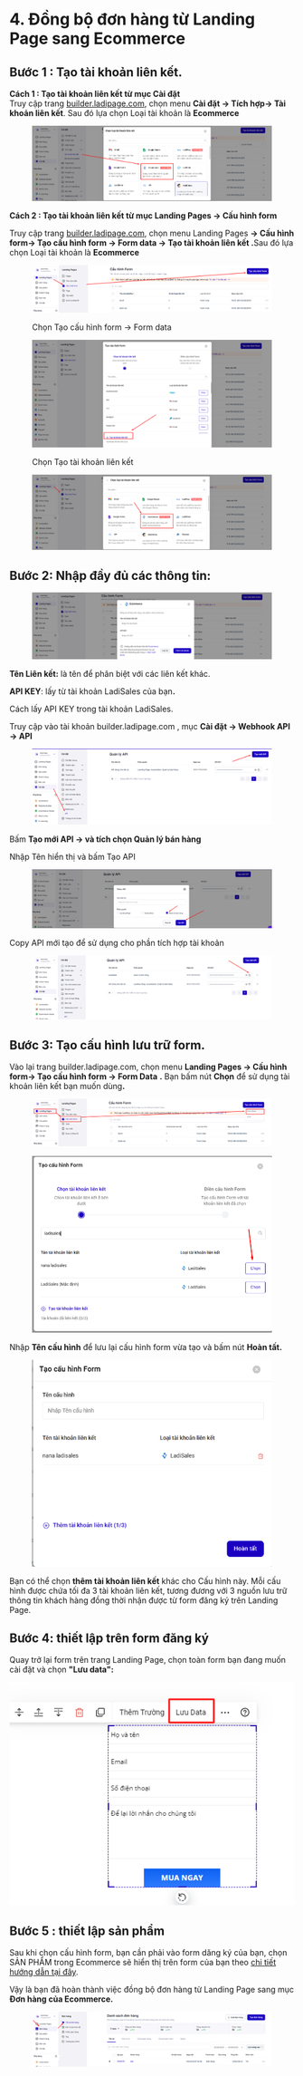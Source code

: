 # 4. Đồng bộ đơn hàng từ Landing Page sang Ecommerce

## **Bước 1 : Tạo tài khoản liên kết.**

**Cách 1 : Tạo tài khoản liên kết từ mục Cài đặt** \
Truy cập trang [builder.ladipage.com](http://builder.ladipage.com/), chọn menu **Cài đặt -> Tích hợp-> Tài khoản liên kết**. Sau đó lựa chọn Loại tài khoản là **Ecommerce**

<figure><img src="../.gitbook/assets/image (16) (1).png" alt=""><figcaption></figcaption></figure>

**Cách 2 : Tạo tài khoản liên kết từ mục Landing Pages -> Cấu hình form**

Truy cập trang [builder.ladipage.com](http://builder.ladipage.com/), chọn menu Landing Pages **-> Cấu hình form-> Tạo cấu hình form -> Form data -> Tạo tài khoản liên kết .**&#x53;au đó lựa chọn Loại tài khoản là **Ecommerce**

<figure><img src="../.gitbook/assets/image (1297).png" alt=""><figcaption><p>Chọn Tạo cấu hình form -> Form data </p></figcaption></figure>

<figure><img src="../.gitbook/assets/image (1298).png" alt=""><figcaption><p>Chọn Tạo tài khoản liên kết</p></figcaption></figure>

<figure><img src="../.gitbook/assets/image (17) (1).png" alt=""><figcaption></figcaption></figure>

## **Bước 2:** Nhập đầy đủ các thông tin:

<figure><img src="../.gitbook/assets/image (18).png" alt=""><figcaption></figcaption></figure>

**Tên Liên kết:** là tên để phân biệt với các liên kết khác.&#x20;

**API KEY**: lấy từ tài khoản LadiSales của bạ&#x6E;**.**

Cách lấy API KEY trong tài khoản LadiSales.

Truy cập vào tài khoản builder.ladipage.com , mục **Cài đặt -> Webhook API -> API**&#x20;

<figure><img src="../.gitbook/assets/image (1310).png" alt=""><figcaption></figcaption></figure>

Bấm **Tạo mới API ->  và tích chọn Quản lý bán hàng**&#x20;

Nhập Tên hiển thị và bấm Tạo API&#x20;

<figure><img src="../.gitbook/assets/image (1311).png" alt=""><figcaption></figcaption></figure>

Copy API mới tạo để sử dụng cho phần tích hợp tài khoản

<figure><img src="../.gitbook/assets/image (1312).png" alt=""><figcaption></figcaption></figure>

## Bước 3: **Tạo** cấu hình lưu trữ form.

Vào lại trang builder.ladipage.com, chọn menu **Landing Pages -> Cấu hình form-> Tạo cấu hình form -> Form Data** **.** Bạn bấm nút **Chọn** để sử dụng tài khoản liên kết bạn muốn dùn&#x67;**.**

<figure><img src="../.gitbook/assets/image (1300).png" alt=""><figcaption></figcaption></figure>

<figure><img src="../.gitbook/assets/image (1313).png" alt=""><figcaption></figcaption></figure>

Nhập **Tên cấu hình** để lưu lại cấu hình form vừa tạo và bấm nút **Hoàn tất.**

<figure><img src="../.gitbook/assets/image (1314).png" alt=""><figcaption></figcaption></figure>

Bạn có thể chọn **thêm tài khoản liên kết** khác cho Cấu hình này. Mỗi cấu hình được chứa tối đa 3 tài khoản liên kết, tương đương với 3 nguồn lưu trữ thông tin khách hàng đồng thời nhận được từ form đăng ký trên Landing Page.

## **Bước 4: thiết lập trên form đăng ký**

&#x20;Quay trở lại form trên trang Landing Page, chọn toàn form bạn đang muốn cài đặt và chọn **"Lưu data":**

![](<../.gitbook/assets/image (279).png>)

## **Bước 5 : thiết lập sản phẩm**

Sau khi chọn cấu hình form, bạn cần phải vào form dăng ký của bạn, chọn SẢN PHẨM trong Ecommerce sẽ hiển thị trên form của bạn theo [chi tiết hướng dẫn tại đây](https://help.ladipage.vn/dong-bo-don-hang-sang-cac-nen-tang-website-thuong-mai-dien-tu-va-phan-mem-quan-ly-ban-hang/tao-form-dang-ky-lien-ket-voi-cac-website-thuong-mai-dien-tu-phan-mem-quan-ly-ban-hang).

Vậy là bạn đã hoàn thành việc đồng bộ đơn hàng từ Landing Page sang  mục **Đơn hàng của Ecommerce.**

<figure><img src="../.gitbook/assets/image (1315).png" alt=""><figcaption></figcaption></figure>

